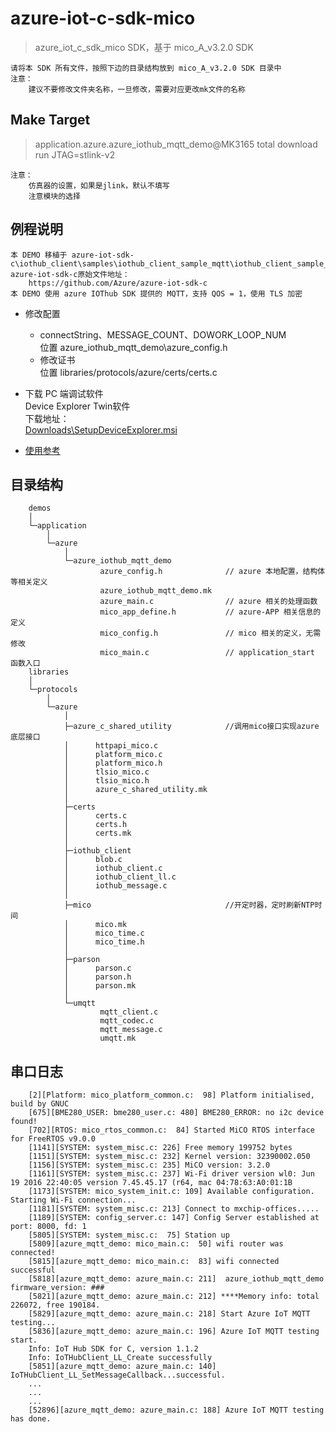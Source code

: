 # azure-iot-c-sdk-mico

> azure_iot_c_sdk_mico SDK，基于 mico_A_v3.2.0 SDK

	请将本 SDK 所有文件，按照下边的目录结构放到 mico_A_v3.2.0 SDK 目录中
	注意：
		建议不要修改文件夹名称，一旦修改，需要对应更改mk文件的名称

## Make Target

> application.azure.azure_iothub_mqtt_demo@MK3165 total download run JTAG=stlink-v2
  
	注意：
		仿真器的设置，如果是jlink，默认不填写
		注意模块的选择

## 例程说明

	本 DEMO 移植于 azure-iot-sdk-c\iothub_client\samples\iothub_client_sample_mqtt\iothub_client_sample_mqtt.c
	azure-iot-sdk-c原始文件地址：
		https://github.com/Azure/azure-iot-sdk-c
	本 DEMO 使用 azure IOThub SDK 提供的 MQTT，支持 QOS = 1，使用 TLS 加密

- 修改配置  
  - connectString、MESSAGE_COUNT、DOWORK_LOOP_NUM  
		位置 azure_iothub_mqtt_demo\azure_config.h
  - 修改证书  
		位置 libraries/protocols/azure/certs/certs.c

- 下载 PC 端调试软件  
	Device Explorer Twin软件  
	下载地址：		
		[Downloads\SetupDeviceExplorer.msi](https://github.com/Azure/azure-iot-sdks/releases)

- [使用参考](https://github.com/zhaojuntao/azure-iot-device-ecosystem/blob/master/get_started/MiCO-mxchipWiFiModule-c.md)

## 目录结构

```
	demos	
	│
	└─application
		│
		└─azure				
			│      
			└─azure_iothub_mqtt_demo
			        azure_config.h 				// azure 本地配置，结构体等相关定义
			        azure_iothub_mqtt_demo.mk 		
			        azure_main.c 				// azure 相关的处理函数
			        mico_app_define.h 			// azure-APP 相关信息的定义
			        mico_config.h 				// mico 相关的定义，无需修改
			        mico_main.c 				// application_start 函数入口
	libraries	
	│
	└─protocols
		│
		└─azure				
			│      
			├─azure_c_shared_utility 			//调用mico接口实现azure底层接口
			│      httpapi_mico.c
			│      platform_mico.c
			│      platform_mico.h
			│      tlsio_mico.c
			│      tlsio_mico.h
			│      azure_c_shared_utility.mk
			│      
			├─certs
			│      certs.c
			│      certs.h
			│      certs.mk
			│      
			├─iothub_client
			│      blob.c
			│      iothub_client.c
			│      iothub_client_ll.c
			│      iothub_message.c
			│      
			├─mico 								//开定时器，定时刷新NTP时间
			│      mico.mk
			│      mico_time.c
			│      mico_time.h
			│      
			├─parson
			│      parson.c
			│      parson.h
			│      parson.mk
			│      
			└─umqtt
			        mqtt_client.c
			        mqtt_codec.c
			        mqtt_message.c
			        umqtt.mk	        
```

## 串口日志

```
	[2][Platform: mico_platform_common.c:  98] Platform initialised, build by GNUC
	[675][BME280_USER: bme280_user.c: 480] BME280_ERROR: no i2c device found!
	[702][RTOS: mico_rtos_common.c:  84] Started MiCO RTOS interface for FreeRTOS v9.0.0
	[1141][SYSTEM: system_misc.c: 226] Free memory 199752 bytes
	[1151][SYSTEM: system_misc.c: 232] Kernel version: 32390002.050
	[1156][SYSTEM: system_misc.c: 235] MiCO version: 3.2.0
	[1161][SYSTEM: system_misc.c: 237] Wi-Fi driver version wl0: Jun 19 2016 22:40:05 version 7.45.45.17 (r64, mac 04:78:63:A0:01:1B
	[1173][SYSTEM: mico_system_init.c: 109] Available configuration. Starting Wi-Fi connection...
	[1181][SYSTEM: system_misc.c: 213] Connect to mxchip-offices.....
	[1189][SYSTEM: config_server.c: 147] Config Server established at port: 8000, fd: 1
	[5805][SYSTEM: system_misc.c:  75] Station up
	[5809][azure_mqtt_demo: mico_main.c:  50] wifi router was connected!
	[5815][azure_mqtt_demo: mico_main.c:  83] wifi connected successful
	[5818][azure_mqtt_demo: azure_main.c: 211]  azure_iothub_mqtt_demo firmware_version: ###
	[5821][azure_mqtt_demo: azure_main.c: 212] ****Memory info: total 226072, free 190184.
	[5829][azure_mqtt_demo: azure_main.c: 218] Start Azure IoT MQTT testing...
	[5836][azure_mqtt_demo: azure_main.c: 196] Azure IoT MQTT testing start.
	Info: IoT Hub SDK for C, version 1.1.2
	Info: IoTHubClient_LL_Create successfully
	[5851][azure_mqtt_demo: azure_main.c: 140] IoTHubClient_LL_SetMessageCallback...successful.
	...
	...
	...
	[52896][azure_mqtt_demo: azure_main.c: 188] Azure IoT MQTT testing has done.
  ```
  
